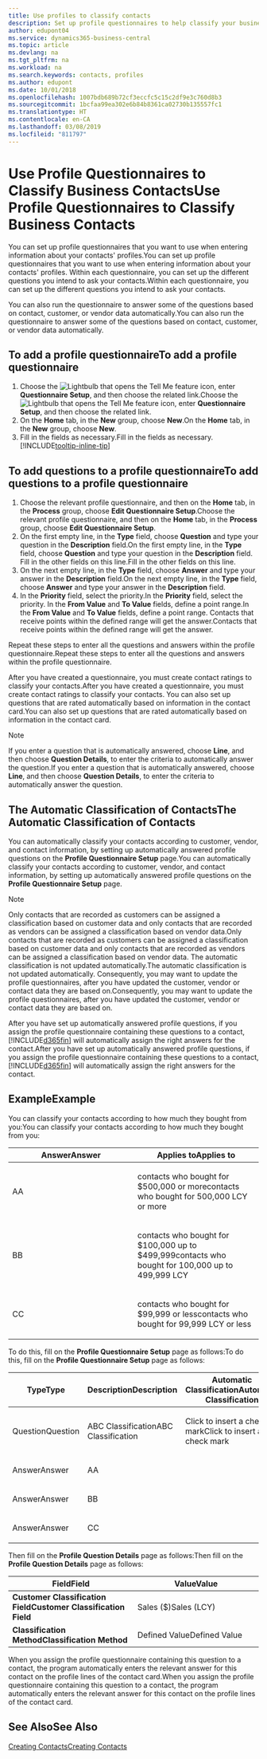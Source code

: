 ```yaml
---
title: Use profiles to classify contacts
description: Set up profile questionnaires to help classify your business contacts
author: edupont04
ms.service: dynamics365-business-central
ms.topic: article
ms.devlang: na
ms.tgt_pltfrm: na
ms.workload: na
ms.search.keywords: contacts, profiles
ms.author: edupont
ms.date: 10/01/2018
ms.openlocfilehash: 1007bdb689b72cf3eccfc5c15c2df9e3c760d8b3
ms.sourcegitcommit: 1bcfaa99ea302e6b84b8361ca02730b135557fc1
ms.translationtype: HT
ms.contentlocale: en-CA
ms.lasthandoff: 03/08/2019
ms.locfileid: "811797"
---
```

# <a name="use-profile-questionnaires-to-classify-business-contacts"></a><span data-ttu-id="6a455-103">Use Profile Questionnaires to Classify Business Contacts</span><span class="sxs-lookup"><span data-stu-id="6a455-103">Use Profile Questionnaires to Classify Business Contacts</span></span>
<span data-ttu-id="6a455-104">You can set up profile questionnaires that you want to use when entering information about your contacts' profiles.</span><span class="sxs-lookup"><span data-stu-id="6a455-104">You can set up profile questionnaires that you want to use when entering information about your contacts' profiles.</span></span> <span data-ttu-id="6a455-105">Within each questionnaire, you can set up the different questions you intend to ask your contacts.</span><span class="sxs-lookup"><span data-stu-id="6a455-105">Within each questionnaire, you can set up the different questions you intend to ask your contacts.</span></span>  

<span data-ttu-id="6a455-106">You can also run the questionnaire to answer some of the questions based on contact, customer, or vendor data automatically.</span><span class="sxs-lookup"><span data-stu-id="6a455-106">You can also run the questionnaire to answer some of the questions based on contact, customer, or vendor data automatically.</span></span>  

## <a name="to-add-a-profile-questionnaire"></a><span data-ttu-id="6a455-107">To add a profile questionnaire</span><span class="sxs-lookup"><span data-stu-id="6a455-107">To add a profile questionnaire</span></span>
1.  <span data-ttu-id="6a455-108">Choose the ![Lightbulb that opens the Tell Me feature](media/ui-search/search_small.png "Tell me what you want to do") icon, enter **Questionnaire Setup**, and then choose the related link.</span><span class="sxs-lookup"><span data-stu-id="6a455-108">Choose the ![Lightbulb that opens the Tell Me feature](media/ui-search/search_small.png "Tell me what you want to do") icon, enter **Questionnaire Setup**, and then choose the related link.</span></span>  
2.  <span data-ttu-id="6a455-109">On the **Home** tab, in the **New** group, choose **New**.</span><span class="sxs-lookup"><span data-stu-id="6a455-109">On the **Home** tab, in the **New** group, choose **New**.</span></span>  
3.  <span data-ttu-id="6a455-110">Fill in the fields as necessary.</span><span class="sxs-lookup"><span data-stu-id="6a455-110">Fill in the fields as necessary.</span></span> [!INCLUDE[tooltip-inline-tip](includes/tooltip-inline-tip_md.md)]  

## <a name="to-add-questions-to-a-profile-questionnaire"></a><span data-ttu-id="6a455-111">To add questions to a profile questionnaire</span><span class="sxs-lookup"><span data-stu-id="6a455-111">To add questions to a profile questionnaire</span></span>
1.  <span data-ttu-id="6a455-112">Choose the relevant profile questionnaire, and then on the **Home** tab, in the **Process** group, choose **Edit Questionnaire Setup**.</span><span class="sxs-lookup"><span data-stu-id="6a455-112">Choose the relevant profile questionnaire, and then on the **Home** tab, in the **Process** group, choose **Edit Questionnaire Setup**.</span></span>  
2.  <span data-ttu-id="6a455-113">On the first empty line, in the **Type** field, choose **Question** and type your question in the **Description** field.</span><span class="sxs-lookup"><span data-stu-id="6a455-113">On the first empty line, in the **Type** field, choose **Question** and type your question in the **Description** field.</span></span> <span data-ttu-id="6a455-114">Fill in the other fields on this line.</span><span class="sxs-lookup"><span data-stu-id="6a455-114">Fill in the other fields on this line.</span></span>  
3.  <span data-ttu-id="6a455-115">On the next empty line, in the **Type** field, choose **Answer** and type your answer in the **Description** field.</span><span class="sxs-lookup"><span data-stu-id="6a455-115">On the next empty line, in the **Type** field, choose **Answer** and type your answer in the **Description** field.</span></span>  
4.  <span data-ttu-id="6a455-116">In the **Priority** field, select the priority.</span><span class="sxs-lookup"><span data-stu-id="6a455-116">In the **Priority** field, select the priority.</span></span> <span data-ttu-id="6a455-117">In the **From Value** and **To Value** fields, define a point range.</span><span class="sxs-lookup"><span data-stu-id="6a455-117">In the **From Value** and **To Value** fields, define a point range.</span></span> <span data-ttu-id="6a455-118">Contacts that receive points within the defined range will get the answer.</span><span class="sxs-lookup"><span data-stu-id="6a455-118">Contacts that receive points within the defined range will get the answer.</span></span>  

<span data-ttu-id="6a455-119">Repeat these steps to enter all the questions and answers within the profile questionnaire.</span><span class="sxs-lookup"><span data-stu-id="6a455-119">Repeat these steps to enter all the questions and answers within the profile questionnaire.</span></span>

<span data-ttu-id="6a455-120">After you have created a questionnaire, you must create contact ratings to classify your contacts.</span><span class="sxs-lookup"><span data-stu-id="6a455-120">After you have created a questionnaire, you must create contact ratings to classify your contacts.</span></span> <span data-ttu-id="6a455-121">You can also set up questions that are rated automatically based on information in the contact card.</span><span class="sxs-lookup"><span data-stu-id="6a455-121">You can also set up questions that are rated automatically based on information in the contact card.</span></span>  

> [!NOTE]
> <span data-ttu-id="6a455-122">If you enter a question that is automatically answered, choose <STRONG>Line</STRONG>, and then choose <STRONG>Question Details</STRONG>, to enter the criteria to automatically answer the question.</span><span class="sxs-lookup"><span data-stu-id="6a455-122">If you enter a question that is automatically answered, choose <STRONG>Line</STRONG>, and then choose <STRONG>Question Details</STRONG>, to enter the criteria to automatically answer the question.</span></span>

## <a name="the-automatic-classification-of-contacts"></a><span data-ttu-id="6a455-123">The Automatic Classification of Contacts</span><span class="sxs-lookup"><span data-stu-id="6a455-123">The Automatic Classification of Contacts</span></span>
<span data-ttu-id="6a455-124">You can automatically classify your contacts according to customer, vendor, and contact information, by setting up automatically answered profile questions on the **Profile Questionnaire Setup** page.</span><span class="sxs-lookup"><span data-stu-id="6a455-124">You can automatically classify your contacts according to customer, vendor, and contact information, by setting up automatically answered profile questions on the **Profile Questionnaire Setup** page.</span></span>  

> [!NOTE]
> <span data-ttu-id="6a455-125">Only contacts that are recorded as customers can be assigned a classification based on customer data and only contacts that are recorded as vendors can be assigned a classification based on vendor data.</span><span class="sxs-lookup"><span data-stu-id="6a455-125">Only contacts that are recorded as customers can be assigned a classification based on customer data and only contacts that are recorded as vendors can be assigned a classification based on vendor data.</span></span> <span data-ttu-id="6a455-126">The automatic classification is not updated automatically.</span><span class="sxs-lookup"><span data-stu-id="6a455-126">The automatic classification is not updated automatically.</span></span> <span data-ttu-id="6a455-127">Consequently, you may want to update the profile questionnaires, after you have updated the customer, vendor or contact data they are based on.</span><span class="sxs-lookup"><span data-stu-id="6a455-127">Consequently, you may want to update the profile questionnaires, after you have updated the customer, vendor or contact data they are based on.</span></span>  

<span data-ttu-id="6a455-128">After you have set up automatically answered profile questions, if you assign the profile questionnaire containing these questions to a contact, [!INCLUDE[d365fin](includes/d365fin_md.md)] will automatically assign the right answers for the contact.</span><span class="sxs-lookup"><span data-stu-id="6a455-128">After you have set up automatically answered profile questions, if you assign the profile questionnaire containing these questions to a contact, [!INCLUDE[d365fin](includes/d365fin_md.md)] will automatically assign the right answers for the contact.</span></span>  

## <a name="example"></a><span data-ttu-id="6a455-129">Example</span><span class="sxs-lookup"><span data-stu-id="6a455-129">Example</span></span>
<span data-ttu-id="6a455-130">You can classify your contacts according to how much they bought from you:</span><span class="sxs-lookup"><span data-stu-id="6a455-130">You can classify your contacts according to how much they bought from you:</span></span>

<table>
<colgroup>
<col style="width: 50%" />
<col style="width: 50%" />
</colgroup>
<thead>
<tr class="header">
<th><span data-ttu-id="6a455-131"><strong>Answer</strong></span><span class="sxs-lookup"><span data-stu-id="6a455-131"><strong>Answer</strong></span></span></th>
<th><span data-ttu-id="6a455-132"><strong>Applies to</strong></span><span class="sxs-lookup"><span data-stu-id="6a455-132"><strong>Applies to</strong></span></span></th>
</tr>
</thead>
<tbody>
<tr class="odd">
<td><p><span data-ttu-id="6a455-133">A</span><span class="sxs-lookup"><span data-stu-id="6a455-133">A</span></span></p></td>
<td><p><span data-ttu-id="6a455-134">contacts who bought for $500,000 or more</span><span class="sxs-lookup"><span data-stu-id="6a455-134">contacts who bought for 500,000 LCY or more</span></span></p></td>
</tr>
<tr class="even">
<td><p><span data-ttu-id="6a455-135">B</span><span class="sxs-lookup"><span data-stu-id="6a455-135">B</span></span></p></td>
<td><p><span data-ttu-id="6a455-136">contacts who bought for $100,000 up to $499,999</span><span class="sxs-lookup"><span data-stu-id="6a455-136">contacts who bought for 100,000 up to 499,999 LCY</span></span></p></td>
</tr>
<tr class="odd">
<td><p><span data-ttu-id="6a455-137">C</span><span class="sxs-lookup"><span data-stu-id="6a455-137">C</span></span></p></td>
<td><p><span data-ttu-id="6a455-138">contacts who bought for $99,999 or less</span><span class="sxs-lookup"><span data-stu-id="6a455-138">contacts who bought for 99,999 LCY or less</span></span></p></td>
</tr>
</tbody>
</table>

<span data-ttu-id="6a455-139">To do this, fill on the **Profile Questionnaire Setup** page as follows:</span><span class="sxs-lookup"><span data-stu-id="6a455-139">To do this, fill on the **Profile Questionnaire Setup** page as follows:</span></span>


<table>
<colgroup>
<col style="width: 20%" />
<col style="width: 20%" />
<col style="width: 20%" />
<col style="width: 20%" />
<col style="width: 20%" />
</colgroup>
<thead>
<tr class="header">
<th><span data-ttu-id="6a455-140"><strong>Type</strong></span><span class="sxs-lookup"><span data-stu-id="6a455-140"><strong>Type</strong></span></span></th>
<th><span data-ttu-id="6a455-141"><strong>Description</strong></span><span class="sxs-lookup"><span data-stu-id="6a455-141"><strong>Description</strong></span></span></th>
<th><span data-ttu-id="6a455-142"><strong>Automatic Classification</strong></span><span class="sxs-lookup"><span data-stu-id="6a455-142"><strong>Automatic Classification</strong></span></span></th>
<th><span data-ttu-id="6a455-143"><strong>From Value</strong></span><span class="sxs-lookup"><span data-stu-id="6a455-143"><strong>From Value</strong></span></span></th>
<th><span data-ttu-id="6a455-144"><strong>To Value</strong></span><span class="sxs-lookup"><span data-stu-id="6a455-144"><strong>To Value</strong></span></span></th>
</tr>
</thead>
<tbody>
<tr class="odd">
<td><p><span data-ttu-id="6a455-145">Question</span><span class="sxs-lookup"><span data-stu-id="6a455-145">Question</span></span></p></td>
<td><p><span data-ttu-id="6a455-146">ABC Classification</span><span class="sxs-lookup"><span data-stu-id="6a455-146">ABC Classification</span></span></p></td>
<td><p><span data-ttu-id="6a455-147">Click to insert a check mark</span><span class="sxs-lookup"><span data-stu-id="6a455-147">Click to insert a check mark</span></span></p></td>
<td><p> </p></td>
<td><p> </p></td>
</tr>
<tr class="even">
<td><p><span data-ttu-id="6a455-148">Answer</span><span class="sxs-lookup"><span data-stu-id="6a455-148">Answer</span></span></p></td>
<td><p><span data-ttu-id="6a455-149">A</span><span class="sxs-lookup"><span data-stu-id="6a455-149">A</span></span></p></td>
<td><p> </p></td>
<td><p><span data-ttu-id="6a455-150">500,000</span><span class="sxs-lookup"><span data-stu-id="6a455-150">500,000</span></span></p></td>
<td><p> </p></td>
</tr>
<tr class="odd">
<td><p><span data-ttu-id="6a455-151">Answer</span><span class="sxs-lookup"><span data-stu-id="6a455-151">Answer</span></span></p></td>
<td><p><span data-ttu-id="6a455-152">B</span><span class="sxs-lookup"><span data-stu-id="6a455-152">B</span></span></p></td>
<td><p> </p></td>
<td><p><span data-ttu-id="6a455-153">100,000</span><span class="sxs-lookup"><span data-stu-id="6a455-153">100,000</span></span></p></td>
<td><p><span data-ttu-id="6a455-154">499,999</span><span class="sxs-lookup"><span data-stu-id="6a455-154">499,999</span></span></p></td>
</tr>
<tr class="even">
<td><p><span data-ttu-id="6a455-155">Answer</span><span class="sxs-lookup"><span data-stu-id="6a455-155">Answer</span></span></p></td>
<td><p><span data-ttu-id="6a455-156">C</span><span class="sxs-lookup"><span data-stu-id="6a455-156">C</span></span></p></td>
<td><p> </p></td>
<td><p> </p></td>
<td><p><span data-ttu-id="6a455-157">99,999</span><span class="sxs-lookup"><span data-stu-id="6a455-157">99,999</span></span></p></td>
</tr>
</tbody>
</table>

<span data-ttu-id="6a455-158">Then fill on the **Profile Question Details** page as follows:</span><span class="sxs-lookup"><span data-stu-id="6a455-158">Then fill on the **Profile Question Details** page as follows:</span></span>
<table>
<colgroup>
<col style="width: 50%" />
<col style="width: 50%" />
</colgroup>
<thead>
<tr class="header">
<th><span data-ttu-id="6a455-159"><strong>Field</strong></span><span class="sxs-lookup"><span data-stu-id="6a455-159"><strong>Field</strong></span></span></th>
<th><span data-ttu-id="6a455-160"><strong>Value</strong></span><span class="sxs-lookup"><span data-stu-id="6a455-160"><strong>Value</strong></span></span></th>
</tr>
</thead>
<tbody>
<tr>
<td><span data-ttu-id="6a455-161"><strong>Customer Classification Field</strong></span><span class="sxs-lookup"><span data-stu-id="6a455-161"><strong>Customer Classification Field</strong></span></span></td>
<td><span data-ttu-id="6a455-162"><emphasis>Sales ($)</emphasis></span><span class="sxs-lookup"><span data-stu-id="6a455-162"><emphasis>Sales (LCY)</emphasis></span></span></td>
</tr>
<tr>
<td><span data-ttu-id="6a455-163"><strong>Classification Method</strong></span><span class="sxs-lookup"><span data-stu-id="6a455-163"><strong>Classification Method</strong></span></span></td>
<td><span data-ttu-id="6a455-164"><emphasis>Defined Value</emphasis></span><span class="sxs-lookup"><span data-stu-id="6a455-164"><emphasis>Defined Value</emphasis></span></span></td>
</tr>
</tbody>
</table>

<span data-ttu-id="6a455-165">When you assign the profile questionnaire containing this question to a contact, the program automatically enters the relevant answer for this contact on the profile lines of the contact card.</span><span class="sxs-lookup"><span data-stu-id="6a455-165">When you assign the profile questionnaire containing this question to a contact, the program automatically enters the relevant answer for this contact on the profile lines of the contact card.</span></span>

## <a name="see-also"></a><span data-ttu-id="6a455-166">See Also</span><span class="sxs-lookup"><span data-stu-id="6a455-166">See Also</span></span>
[<span data-ttu-id="6a455-167">Creating Contacts</span><span class="sxs-lookup"><span data-stu-id="6a455-167">Creating Contacts</span></span>](marketing-create-contact-companies.md)  

